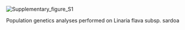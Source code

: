 
![Supplementary_figure_S1](https://github.com/user-attachments/assets/11ad5c25-c64a-447b-b266-d8780f0e6e79)

Population genetics analyses performed on Linaria flava subsp. sardoa
